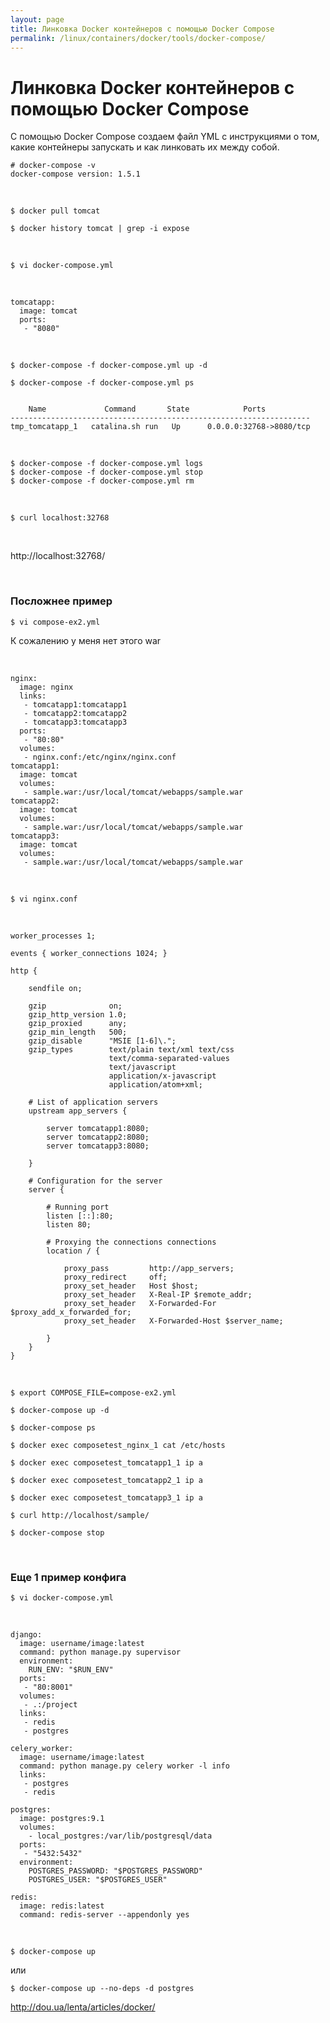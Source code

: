 ```yaml
---
layout: page
title: Линковка Docker контейнеров с помощью Docker Compose
permalink: /linux/containers/docker/tools/docker-compose/
---
```


# Линковка Docker контейнеров с помощью Docker Compose

С помощью Docker Compose создаем файл YML с инструкциями о том, какие контейнеры запускать и как линковать их между собой.


    # docker-compose -v
    docker-compose version: 1.5.1


<br/>

    $ docker pull tomcat

    $ docker history tomcat | grep -i expose

<br/>

    $ vi docker-compose.yml

<br/>

    tomcatapp:
      image: tomcat
      ports:
       - "8080"

<br/>


    $ docker-compose -f docker-compose.yml up -d

    $ docker-compose -f docker-compose.yml ps


        Name             Command       State            Ports          
    -------------------------------------------------------------------
    tmp_tomcatapp_1   catalina.sh run   Up      0.0.0.0:32768->8080/tcp

<br/>


    $ docker-compose -f docker-compose.yml logs
    $ docker-compose -f docker-compose.yml stop
    $ docker-compose -f docker-compose.yml rm

<br/>

    $ curl localhost:32768

<br/>

http://localhost:32768/



<br/>

### Посложнее пример


    $ vi compose-ex2.yml


К сожалению у меня нет этого war

<br/>

    nginx:
      image: nginx
      links:
       - tomcatapp1:tomcatapp1
       - tomcatapp2:tomcatapp2
       - tomcatapp3:tomcatapp3
      ports:
       - "80:80"
      volumes:
       - nginx.conf:/etc/nginx/nginx.conf
    tomcatapp1:
      image: tomcat
      volumes:
       - sample.war:/usr/local/tomcat/webapps/sample.war
    tomcatapp2:
      image: tomcat
      volumes:
       - sample.war:/usr/local/tomcat/webapps/sample.war
    tomcatapp3:
      image: tomcat
      volumes:
       - sample.war:/usr/local/tomcat/webapps/sample.war


<br/>

    $ vi nginx.conf

<br/>

    worker_processes 1;

    events { worker_connections 1024; }

    http {

        sendfile on;

        gzip              on;
        gzip_http_version 1.0;
        gzip_proxied      any;
        gzip_min_length   500;
        gzip_disable      "MSIE [1-6]\.";
        gzip_types        text/plain text/xml text/css
                          text/comma-separated-values
                          text/javascript
                          application/x-javascript
                          application/atom+xml;

        # List of application servers
        upstream app_servers {

            server tomcatapp1:8080;
            server tomcatapp2:8080;
            server tomcatapp3:8080;

        }

        # Configuration for the server
        server {

            # Running port
            listen [::]:80;
            listen 80;

            # Proxying the connections connections
            location / {

                proxy_pass         http://app_servers;
                proxy_redirect     off;
                proxy_set_header   Host $host;
                proxy_set_header   X-Real-IP $remote_addr;
                proxy_set_header   X-Forwarded-For $proxy_add_x_forwarded_for;
                proxy_set_header   X-Forwarded-Host $server_name;

            }
        }
    }

<br/>

    $ export COMPOSE_FILE=compose-ex2.yml

    $ docker-compose up -d

    $ docker-compose ps

    $ docker exec composetest_nginx_1 cat /etc/hosts

    $ docker exec composetest_tomcatapp1_1 ip a

    $ docker exec composetest_tomcatapp2_1 ip a

    $ docker exec composetest_tomcatapp3_1 ip a

    $ curl http://localhost/sample/

    $ docker-compose stop


<br/>

### Еще 1 пример конфига


    $ vi docker-compose.yml

<br/>

    django:
      image: username/image:latest
      command: python manage.py supervisor
      environment:
        RUN_ENV: "$RUN_ENV"
      ports:
       - "80:8001"
      volumes:
       - .:/project
      links:
       - redis
       - postgres

    celery_worker:
      image: username/image:latest
      command: python manage.py celery worker -l info
      links:
       - postgres
       - redis

    postgres:
      image: postgres:9.1
      volumes:
        - local_postgres:/var/lib/postgresql/data
      ports:
       - "5432:5432"
      environment:
        POSTGRES_PASSWORD: "$POSTGRES_PASSWORD"
        POSTGRES_USER: "$POSTGRES_USER"  

    redis:
      image: redis:latest
      command: redis-server --appendonly yes


<br/>

    $ docker-compose up

или

    $ docker-compose up --no-deps -d postgres


http://dou.ua/lenta/articles/docker/
